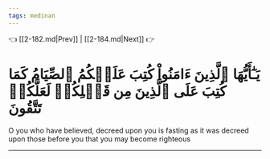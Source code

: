 ```yaml
---
tags: medinan
---
```


👈 [[2-182.md|Prev]] | [[2-184.md|Next]] 👉

# يَـٰٓأَيُّهَا ٱلَّذِينَ ءَامَنُواْ كُتِبَ عَلَيۡكُمُ ٱلصِّيَامُ كَمَا كُتِبَ عَلَى ٱلَّذِينَ مِن قَبۡلِكُمۡ لَعَلَّكُمۡ تَتَّقُونَ

O you who have believed, decreed upon you is fasting as it was decreed upon those before you that you may become righteous

---

